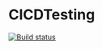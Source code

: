 # CICDTesting
[![Build status](https://build.appcenter.ms/v0.1/apps/b94d74c9-7672-4866-8c2a-2b5cc1e2f135/branches/dev/badge)](https://appcenter.ms)
